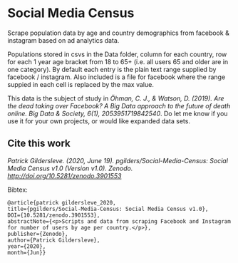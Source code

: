 # Social Media Census 

Scrape population data by age and country demographics from facebook & instagram based on ad analytics data.

Populations stored in csvs in the Data folder, column for each country, row for each 1 year age bracket from 18 to 65+ (i.e. all users 65 and older are in one category). By default each entry is the plain text range supplied by facebook / instagram. Also included is a file for facebook where the range suppied in each cell is replaced by the max value.

This data is the subject of study in _Öhman, C. J., & Watson, D. (2019). Are the dead taking over Facebook? A Big Data approach to the future of death online. Big Data & Society, 6(1), 2053951719842540_. Do let me know if you use it for your own projects, or would like expanded data sets.

## Cite this work

_Patrick Gildersleve. (2020, June 19). pgilders/Social-Media-Census: Social Media Census v1.0 (Version v1.0). Zenodo. http://doi.org/10.5281/zenodo.3901553_

Bibtex:
```
@article{patrick gildersleve_2020,
title={pgilders/Social-Media-Census: Social Media Census v1.0},
DOI={10.5281/zenodo.3901553},
abstractNote={<p>Scripts and data from scraping Facebook and Instagram for number of users by age per country.</p>},
publisher={Zenodo},
author={Patrick Gildersleve},
year={2020},
month={Jun}}
```
